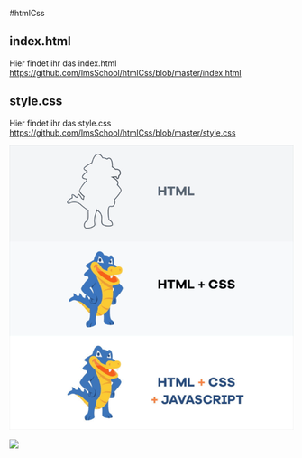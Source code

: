 #htmlCss


## index.html
Hier findet ihr das index.html
https://github.com/lmsSchool/htmlCss/blob/master/index.html


## style.css
Hier findet ihr das style.css
https://github.com/lmsSchool/htmlCss/blob/master/style.css


![demo](css-gif.gif)

![](css-gif.gif")
